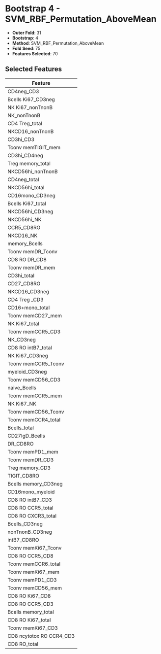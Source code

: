 # Bootstrap 4 - SVM_RBF_Permutation_AboveMean

- **Outer Fold**: 31
- **Bootstrap**: 4
- **Method**: SVM_RBF_Permutation_AboveMean
- **Fold Seed**: 75
- **Features Selected**: 70

## Selected Features

| Feature |
|---------|
| CD4neg_CD3 |
| Bcells Ki67_CD3neg |
| NK Ki67_nonTnonB |
| NK_nonTnonB |
| CD4 Treg_total |
| NKCD16_nonTnonB |
| CD3hi_CD3 |
| Tconv memTIGIT_mem |
| CD3hi_CD4neg |
| Treg memory_total |
| NKCD56hi_nonTnonB |
| CD4neg_total |
| NKCD56hi_total |
| CD16mono_CD3neg |
| Bcells Ki67_total |
| NKCD56hi_CD3neg |
| NKCD56hi_NK |
| CCR5_CD8RO |
| NKCD16_NK |
| memory_Bcells |
| Tconv memDR_Tconv |
| CD8 RO DR_CD8 |
| Tconv memDR_mem |
| CD3hi_total |
| CD27_CD8RO |
| NKCD16_CD3neg |
| CD4 Treg _CD3 |
| CD16+mono_total |
| Tconv memCD27_mem |
| NK Ki67_total |
| Tconv memCCR5_CD3 |
| NK_CD3neg |
| CD8 RO intB7_total |
| NK Ki67_CD3neg |
| Tconv memCCR5_Tconv |
| myeloid_CD3neg |
| Tconv memCD56_CD3 |
| naive_Bcells |
| Tconv memCCR5_mem |
| NK Ki67_NK |
| Tconv memCD56_Tconv |
| Tconv memCCR4_total |
| Bcells_total |
| CD27IgD_Bcells |
| DR_CD8RO |
| Tconv memPD1_mem |
| Tconv memDR_CD3 |
| Treg memory_CD3 |
| TIGIT_CD8RO |
| Bcells memory_CD3neg |
| CD16mono_myeloid |
| CD8 RO intB7_CD3 |
| CD8 RO CCR5_total |
| CD8 RO CXCR3_total |
| Bcells_CD3neg |
| nonTnonB_CD3neg |
| intB7_CD8RO |
| Tconv memKi67_Tconv |
| CD8 RO CCR5_CD8 |
| Tconv memCCR6_total |
| Tconv memKi67_mem |
| Tconv memPD1_CD3 |
| Tconv memCD56_mem |
| CD8 RO Ki67_CD8 |
| CD8 RO CCR5_CD3 |
| Bcells memory_total |
| CD8 RO Ki67_total |
| Tconv memKi67_CD3 |
| CD8 ncytotox RO CCR4_CD3 |
| CD8 RO_total |
